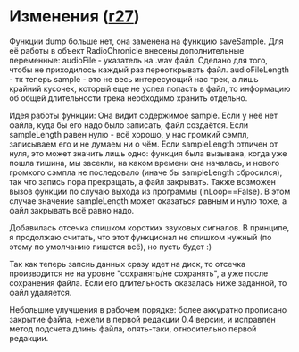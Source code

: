 # Изменения ([r27](https://code.google.com/p/radiochronicle/source/detail?r=27)) #

Функции dump больше нет, она заменена на функцию saveSample.
Для её работы в объект RadioChronicle внесены дополнительные переменные:
audioFile - указатель на .wav файл. Сделано для того, чтобы не приходилось каждый раз переоткрывать файл.
audioFileLength - тк теперь sample - это не весь интересующий нас трек, а лишь крайний кусочек, который
еще не успел попасть в файл, то информацию об общей длительности трека необходимо хранить отдельно.

Идея работы функции:
Она видит содержимое sample. Если у неё нет файла, куда бы его надо было записать, файл создаётся.
Если sampleLength равен нулю - всё хорошо, у нас громкий сэмпл, записываем его и не думаем ни о чём.
Если sampleLength отличен от нуля, это может значить лишь одно: функция была вызывана, когда уже пошла тишина, мы засекли, на каком времени она началась, и нового громкого сэмпла не последовало (иначе бы sampleLength сбросился), так что запись пора прекращать, а файл закрывать.
Также возможен вызов функции по случаю выхода из программы (inLoop==False).
В этом случае значение sampleLength может оказаться равным и нулю тоже, а файл закрывать всё равно надо.

Добавилась отсечка слишком коротких звуковых сигналов. В принципе, я продолжаю считать, что этот функционал не слишком нужный (по этому по умолчанию пишется всё), но пусть будет :)

Так как теперь запсиь данных сразу идет на диск, то отсечка производится не на уровне "сохранять/не сохранять", а уже после сохранения файла. Если его длительность оказалась ниже заданной, то файл удаляется.

Небольшие улучшения в рабочем порядке: более аккуратно прописано закрытие файла, нежели в первой редакции 0.4 версии, и исправлен метод подсчета длины файла, опять-таки, относительно первой редакции.